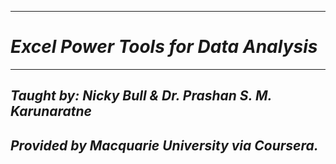 -----------------
# ***Excel Power Tools for Data Analysis***
------------------
***Taught by: Nicky Bull & Dr. Prashan S. M. Karunaratne***
----------------
***Provided by Macquarie University via Coursera.***
---------------
